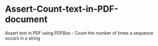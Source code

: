 # Assert-Count-text-in-PDF-document
Assert text in PDF using PDFBox - Count the number of times a sequence occurs in a  string
